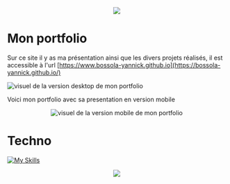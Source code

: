 <div align="center" class="w-100">
  <img src="https://capsule-render.vercel.app/api?type=waving&height=200&color=000000&text=Bossola%20Yannick&reversal=false&textBg=false&fontColor=07af82&fontAlign=49&animation=scaleIn&descAlignY=54&fontAlignY=34&stroke=57eb73&strokeWidth=2&section=header&desc=Développeur%20Web%20et%20Web%20Mobile&descAlign=49">
</div>
  

# Mon portfolio
  Sur ce site il y as ma présentation ainsi que les divers projets réalisés, il est accessible à l'url [https://www.bossola-yannick.github.io](https://bossola-yannick.github.io/)
  
<img class="visuel-projet-img" src="https://res.cloudinary.com/dagvnfbun/image/upload/v1732098171/version-desktop_s5fwxg.png" alt="visuel de la version desktop de mon portfolio" />
  
  Voici mon portfolio avec sa presentation en version mobile
  
<div align="center" class="w-100">  
  <img class="visuel-projet-img" src="https://res.cloudinary.com/dagvnfbun/image/upload/v1732090282/s21ultra_klkfir.png" alt="visuel de la version mobile de mon portfolio" />
</div>

# Techno 

[![My Skills](https://skillicons.dev/icons?i=html,css)](https://skillicons.dev)

  

  
<div align="center" class="w-100">
  <img src="https://capsule-render.vercel.app/api?type=waving&height=100&color=000000&section=footer">
</div>
